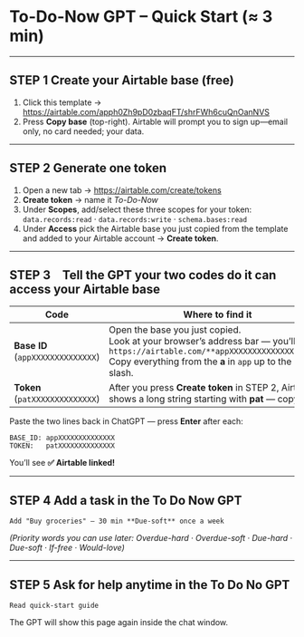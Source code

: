 # To-Do-Now GPT – Quick Start (≈ 3 min)

---

## STEP 1  Create your Airtable base (free)

1. Click this template → https://airtable.com/apph0Zh9pD0zbaqFT/shrFWh6cuQnOanNVS  
2. Press **Copy base** (top-right). Airtable will prompt you to sign up—email only, no card needed; your data.

---

## STEP 2  Generate one token

1. Open a new tab → <https://airtable.com/create/tokens>  
2. **Create token** → name it *To-Do-Now*  
3. Under **Scopes**, add/select these three scopes for your token: `data.records:read` · `data.records:write` · `schema.bases:read`  
4. Under **Access** pick the Airtable base you just copied from the template and added to your Airtable account → **Create token**.

---

## STEP 3 Tell the GPT your two codes do it can access your Airtable base

| Code | Where to find it |
|------|------------------|
| **Base ID** (`appXXXXXXXXXXXXXX`) | Open the base you just copied. <br>Look at your browser’s address bar — you’ll see `https://airtable.com/**appXXXXXXXXXXXXXX**/tbl…` <br>Copy everything from the **a** in `app` up to the next slash. |
| **Token** (`patXXXXXXXXXXXXXX`) | After you press **Create token** in STEP 2, Airtable shows a long string starting with **pat** — copy it. |

Paste the two lines back in ChatGPT — press **Enter** after each:

```
BASE_ID: appXXXXXXXXXXXXXX
TOKEN:   patXXXXXXXXXXXXXX
```

You’ll see **✅ Airtable linked!**

---

## STEP 4  Add a task in the To Do Now GPT

```
Add "Buy groceries" – 30 min **Due-soft** once a week
```

*(Priority words you can use later: Overdue-hard · Overdue-soft · Due-hard · Due-soft · If-free · Would-love)*  

---

## STEP 5  Ask for help anytime in the To Do No GPT

```
Read quick-start guide
```

The GPT will show this page again inside the chat window.
